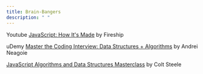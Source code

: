 ```yaml
---
title: Brain-Bangers
description: " "
---
```


Youtube
[JavaScript: How It's Made](https://www.youtube.com/watch?v=FSs_JYwnAdI) by Fireship

uDemy
[Master the Coding Interview: Data Structures + Algorithms](https://www.udemy.com/course/master-the-coding-interview-data-structures-algorithms/) by Andrei Neagoie

[JavaScript Algorithms and Data Structures Masterclass](https://www.udemy.com/js-algorithms-and-data-structures-masterclass/) by Colt Steele
